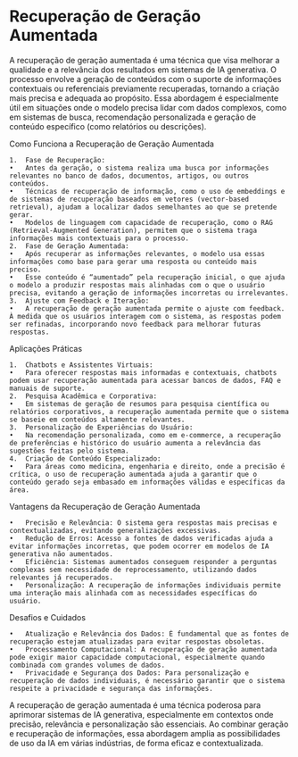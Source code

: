 # Recuperação de Geração Aumentada

A recuperação de geração aumentada é uma técnica que visa melhorar a qualidade e a relevância dos resultados em sistemas de IA generativa. O processo envolve a geração de conteúdos com o suporte de informações contextuais ou referenciais previamente recuperadas, tornando a criação mais precisa e adequada ao propósito. Essa abordagem é especialmente útil em situações onde o modelo precisa lidar com dados complexos, como em sistemas de busca, recomendação personalizada e geração de conteúdo específico (como relatórios ou descrições).

Como Funciona a Recuperação de Geração Aumentada

	1.	Fase de Recuperação:
	•	Antes da geração, o sistema realiza uma busca por informações relevantes no banco de dados, documentos, artigos, ou outros conteúdos.
	•	Técnicas de recuperação de informação, como o uso de embeddings e de sistemas de recuperação baseados em vetores (vector-based retrieval), ajudam a localizar dados semelhantes ao que se pretende gerar.
	•	Modelos de linguagem com capacidade de recuperação, como o RAG (Retrieval-Augmented Generation), permitem que o sistema traga informações mais contextuais para o processo.
	2.	Fase de Geração Aumentada:
	•	Após recuperar as informações relevantes, o modelo usa essas informações como base para gerar uma resposta ou conteúdo mais preciso.
	•	Esse conteúdo é “aumentado” pela recuperação inicial, o que ajuda o modelo a produzir respostas mais alinhadas com o que o usuário precisa, evitando a geração de informações incorretas ou irrelevantes.
	3.	Ajuste com Feedback e Iteração:
	•	A recuperação de geração aumentada permite o ajuste com feedback. À medida que os usuários interagem com o sistema, as respostas podem ser refinadas, incorporando novo feedback para melhorar futuras respostas.

Aplicações Práticas

	1.	Chatbots e Assistentes Virtuais:
	•	Para oferecer respostas mais informadas e contextuais, chatbots podem usar recuperação aumentada para acessar bancos de dados, FAQ e manuais de suporte.
	2.	Pesquisa Acadêmica e Corporativa:
	•	Em sistemas de geração de resumos para pesquisa científica ou relatórios corporativos, a recuperação aumentada permite que o sistema se baseie em conteúdos altamente relevantes.
	3.	Personalização de Experiências do Usuário:
	•	Na recomendação personalizada, como em e-commerce, a recuperação de preferências e histórico do usuário aumenta a relevância das sugestões feitas pelo sistema.
	4.	Criação de Conteúdo Especializado:
	•	Para áreas como medicina, engenharia e direito, onde a precisão é crítica, o uso de recuperação aumentada ajuda a garantir que o conteúdo gerado seja embasado em informações válidas e específicas da área.

Vantagens da Recuperação de Geração Aumentada

	•	Precisão e Relevância: O sistema gera respostas mais precisas e contextualizadas, evitando generalizações excessivas.
	•	Redução de Erros: Acesso a fontes de dados verificadas ajuda a evitar informações incorretas, que podem ocorrer em modelos de IA generativa não aumentados.
	•	Eficiência: Sistemas aumentados conseguem responder a perguntas complexas sem necessidade de reprocessamento, utilizando dados relevantes já recuperados.
	•	Personalização: A recuperação de informações individuais permite uma interação mais alinhada com as necessidades específicas do usuário.

Desafios e Cuidados

	•	Atualização e Relevância dos Dados: É fundamental que as fontes de recuperação estejam atualizadas para evitar respostas obsoletas.
	•	Processamento Computacional: A recuperação de geração aumentada pode exigir maior capacidade computacional, especialmente quando combinada com grandes volumes de dados.
	•	Privacidade e Segurança dos Dados: Para personalização e recuperação de dados individuais, é necessário garantir que o sistema respeite a privacidade e segurança das informações.

A recuperação de geração aumentada é uma técnica poderosa para aprimorar sistemas de IA generativa, especialmente em contextos onde precisão, relevância e personalização são essenciais. Ao combinar geração e recuperação de informações, essa abordagem amplia as possibilidades de uso da IA em várias indústrias, de forma eficaz e contextualizada.
